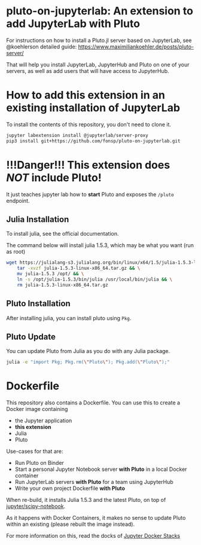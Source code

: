# pluto-on-jupyterlab: An extension to add JupyterLab with Pluto

For instructions on how to install a Pluto.jl server based on JupyterLab,
see @koehlerson detailed guide: https://www.maximiliankoehler.de/posts/pluto-server/

That will help you install JupyterLab, JupyterHub and Pluto on one of your servers,
as well as add users that will have access to JupyterHub.

# How to add this extension in an existing installation of JupyterLab
To install the contents of this repository, you don't need to clone it.

```bash
jupyter labextension install @jupyterlab/server-proxy
pip3 install git+https://github.com/fonsp/pluto-on-jupyterlab.git
```

# !!!Danger!!! This extension does *NOT* include Pluto!
It just teaches jupyter lab how to **start** Pluto and exposes the `/pluto` endpoint.

## Julia Installation 
To install julia, see the official documentation.

The command below will install julia 1.5.3, which may be what you want (run as root)

```bash
wget https://julialang-s3.julialang.org/bin/linux/x64/1.5/julia-1.5.3-linux-x86_64.tar.gz && \
    tar -xvzf julia-1.5.3-linux-x86_64.tar.gz && \
    mv julia-1.5.3 /opt/ && \
    ln -s /opt/julia-1.5.3/bin/julia /usr/local/bin/julia && \
    rm julia-1.5.3-linux-x86_64.tar.gz
```

## Pluto Installation

After installing julia, you can install pluto using `Pkg`.

## Pluto Update

You can update Pluto from Julia as you do with any Julia package.

```bash
julia -e "import Pkg; Pkg.rm(\"Pluto\"); Pkg.add(\"Pluto\");"
```

# Dockerfile

This repository also contains a Dockerfile. You can use this to create a Docker image containing
- the Jupyter application
- **this extension**
- Julia
- Pluto

Use-cases for that are:

- Run Pluto on Binder
- Start a personal Jupyter Notebook server **with Pluto** in a local Docker container
- Run JupyterLab servers **with Pluto** for a team using JupyterHub
- Write your own project Dockerfile **with Pluto** 

When re-build, it installs Julia 1.5.3 and the latest Pluto, on top of [jupyter/scipy-notebook](https://jupyter-docker-stacks.readthedocs.io/en/latest/using/selecting.html#jupyter-scipy-notebook).

As it happens with Docker Containers, it makes no sense to update Pluto within an existing
(please rebuilt the image instead).

For more information on this, read the docks of [Jupyter Docker Stacks](https://jupyter-docker-stacks.readthedocs.io/en/latest/)